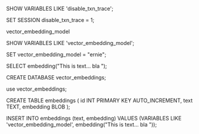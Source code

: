 SHOW VARIABLES LIKE 'disable_txn_trace';

 SET SESSION disable_txn_trace = 1;

vector_embedding_model


SHOW VARIABLES LIKE 'vector_embedding_model';

 SET vector_embedding_model = "ernie";

SELECT embedding("This is text... bla ");

CREATE DATABASE vector_embeddings;

use vector_embeddings;


CREATE TABLE embeddings (
  id INT PRIMARY KEY AUTO_INCREMENT,
  text TEXT,
  embedding BLOB
);

INSERT INTO embeddings (text, embedding) VALUES (VARIABLES LIKE 'vector_embedding_model',  embedding("This is text... bla "));
